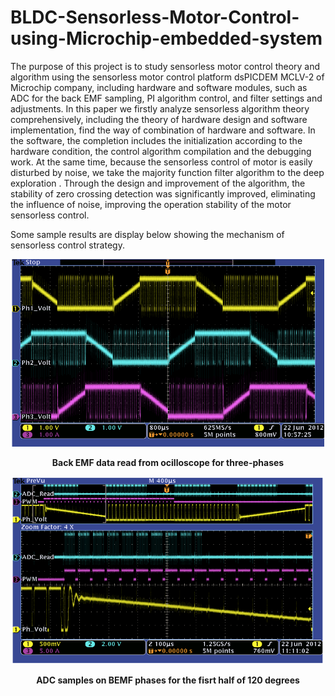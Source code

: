# BLDC-Sensorless-Motor-Control-using-Microchip-embedded-system
The purpose of this project is to study sensorless motor control theory and algorithm using the sensorless motor control platform dsPICDEM 
MCLV-2 of Microchip company, including hardware and software modules, such as ADC for the back EMF sampling, PI algorithm control, and 
filter settings and adjustments. In this paper we firstly analyze sensorless algorithm theory comprehensively, including the theory of 
hardware design and software implementation, find the way of combination of hardware and software. In the software, the completion 
includes the initialization according to the hardware condition, the control algorithm compilation and the debugging work. At the same time,
because the sensorless control of motor is easily disturbed by noise, we take the majority function filter algorithm to the deep exploration
. Through the design and improvement of the algorithm, the stability of zero crossing detection was significantly improved, eliminating the
influence of noise, improving the operation stability of the motor sensorless control.

Some sample results are display below showing the mechanism of sensorless control strategy.

<p align="center">
<img width="500" height="300" src="https://github.com/DragonLiu1995/BLDC-Sensorless-Motor-Control-using-Microchip-embedded-system/blob/master/images/BEMF.png?raw=true"/>
</p>
<p align="center">
  <b>Back EMF data read from ocilloscope for three-phases</b>
</p>

<p align="center">
<img width="500" height="300" src="https://github.com/DragonLiu1995/BLDC-Sensorless-Motor-Control-using-Microchip-embedded-system/blob/master/images/ADC.png?raw=true"/>
</p>
<p align="center">
  <b>ADC samples on BEMF phases for the fisrt half of 120 degrees</b>
</p>

